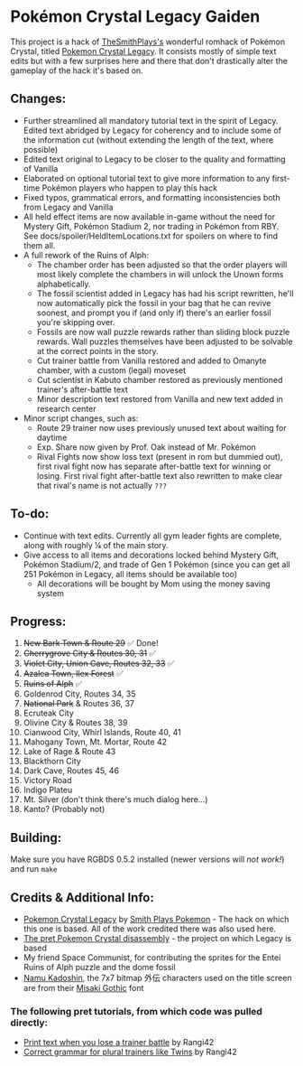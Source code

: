 # Pokémon Crystal Legacy Gaiden

This project is a hack of [TheSmithPlays's](https://www.youtube.com/@smithplaysPokemon) wonderful romhack of Pokémon Crystal, titled [Pokemon Crystal Legacy](https://github.com/cRz-Shadows/Pokemon_Crystal_Legacy). It consists mostly of simple text edits but with a few surprises here and there that don't drastically alter the gameplay of the hack it's based on.

## Changes:
* Further streamlined all mandatory tutorial text in the spirit of Legacy. Edited text abridged by Legacy for coherency and to include some of the information cut (without extending the length of the text, where possible)
* Edited text original to Legacy to be closer to the quality and formatting of Vanilla
* Elaborated on optional tutorial text to give more information to any first-time Pokémon players who happen to play this hack
* Fixed typos, grammatical errors, and formatting inconsistencies both from Legacy and Vanilla
* All held effect items are now available in-game without the need for Mystery Gift, Pokémon Stadium 2, nor trading in Pokémon from RBY. See docs/spoiler/HeldItemLocations.txt for spoilers on where to find them all.
* A full rework of the Ruins of Alph:
    * The chamber order has been adjusted so that the order players will most likely complete the chambers in will unlock the Unown forms alphabetically.
    * The fossil scientist added in Legacy has had his script rewritten, he'll now automatically pick the fossil in your bag that he can revive soonest, and prompt you if (and only if) there's an earlier fossil you're skipping over.
    * Fossils are now wall puzzle rewards rather than sliding block puzzle rewards. Wall puzzles themselves have been adjusted to be solvable at the correct points in the story.
    * Cut trainer battle from Vanilla restored and added to Omanyte chamber, with a custom (legal) moveset
    * Cut scientist in Kabuto chamber restored as previously mentioned trainer's after-battle text
    * Minor description text restored from Vanilla and new text added in research center
* Minor script changes, such as:
    * Route 29 trainer now uses previously unused text about waiting for daytime
    * Exp. Share now given by Prof. Oak instead of Mr. Pokémon
    * Rival Fights now show loss text (present in rom but dummied out), first rival fight now has separate after-battle text for winning or losing. First rival fight after-battle text also rewritten to make clear that rival's name is not actually `???`

## To-do:
* Continue with text edits. Currently all gym leader fights are complete, along with roughly ¼ of the main story.
* Give access to all items and decorations locked behind Mystery Gift, Pokémon Stadium/2, and trade of Gen 1 Pokémon (since you can get all 251 Pokémon in Legacy, all items should be available too)
    * All decorations will be bought by Mom using the money saving system

## Progress:
1. ~~New Bark Town & Route 29~~ ✅ Done!
2. ~~Cherrygrove City & Routes 30, 31~~ ✅
3. ~~Violet City, Union Cave, Routes 32, 33~~ ✅
4. ~~Azalea Town, Ilex Forest~~ ✅
5. ~~Ruins of Alph~~ ✅
6. Goldenrod City, Routes 34, 35
7. ~~National Park~~ & Routes 36, 37
8. Ecruteak City
9. Olivine City & Routes 38, 39
10. Cianwood City, Whirl Islands, Route 40, 41
11. Mahogany Town, Mt. Mortar, Route 42
12. Lake of Rage & Route 43
13. Blackthorn City
14. Dark Cave, Routes 45, 46
15. Victory Road
16. Indigo Plateu
17. Mt. Silver (don't think there's much dialog here…)
18. Kanto? (Probably not)

## Building:
Make sure you have RGBDS 0.5.2 installed (newer versions will _not work!_) and run `make`

## Credits & Additional Info:
* [Pokemon Crystal Legacy](https://github.com/cRz-Shadows/Pokemon_Crystal_Legacy) by [Smith Plays Pokemon](https://www.youtube.com/@smithplaysPokemon) - The hack on which this one is based. All of the work credited there was also used here.
* [The pret Pokemon Crystal disassembly](https://github.com/pret/pokecrystal) - the project on which Legacy is based
* My friend Space Communist, for contributing the sprites for the Entei Ruins of Alph puzzle and the dome fossil
* [Namu Kadoshin](https://littlelimit.net/index.html), the 7x7 bitmap 外伝 characters used on the title screen are from their [Misaki Gothic](https://littlelimit.net/misaki.htm) font

### The following pret tutorials, from which code was pulled directly:
* [Print text when you lose a trainer battle](https://github.com/pret/pokecrystal/wiki/Print-text-when-you-lose-a-trainer-battle) by Rangi42
* [Correct grammar for plural trainers like Twins](https://github.com/pret/pokecrystal/wiki/Correct-grammar-for-plural-trainers-like-Twins) by Rangi42
